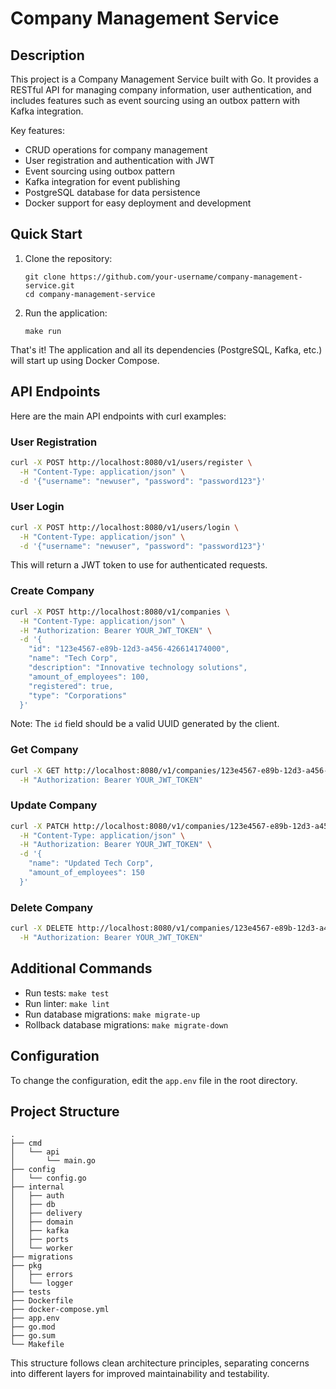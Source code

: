 # Company Management Service

## Description

This project is a Company Management Service built with Go. It provides a RESTful API for managing company information, user authentication, and includes features such as event sourcing using an outbox pattern with Kafka integration.

Key features:
- CRUD operations for company management
- User registration and authentication with JWT
- Event sourcing using outbox pattern
- Kafka integration for event publishing
- PostgreSQL database for data persistence
- Docker support for easy deployment and development

## Quick Start

1. Clone the repository:
   ```
   git clone https://github.com/your-username/company-management-service.git
   cd company-management-service
   ```

2. Run the application:
   ```
   make run
   ```

That's it! The application and all its dependencies (PostgreSQL, Kafka, etc.) will start up using Docker Compose.

## API Endpoints

Here are the main API endpoints with curl examples:

### User Registration

```bash
curl -X POST http://localhost:8080/v1/users/register \
  -H "Content-Type: application/json" \
  -d '{"username": "newuser", "password": "password123"}'
```

### User Login

```bash
curl -X POST http://localhost:8080/v1/users/login \
  -H "Content-Type: application/json" \
  -d '{"username": "newuser", "password": "password123"}'
```

This will return a JWT token to use for authenticated requests.

### Create Company

```bash
curl -X POST http://localhost:8080/v1/companies \
  -H "Content-Type: application/json" \
  -H "Authorization: Bearer YOUR_JWT_TOKEN" \
  -d '{
    "id": "123e4567-e89b-12d3-a456-426614174000",
    "name": "Tech Corp",
    "description": "Innovative technology solutions",
    "amount_of_employees": 100,
    "registered": true,
    "type": "Corporations"
  }'
```

Note: The `id` field should be a valid UUID generated by the client.

### Get Company

```bash
curl -X GET http://localhost:8080/v1/companies/123e4567-e89b-12d3-a456-426614174000 \
  -H "Authorization: Bearer YOUR_JWT_TOKEN"
```

### Update Company

```bash
curl -X PATCH http://localhost:8080/v1/companies/123e4567-e89b-12d3-a456-426614174000 \
  -H "Content-Type: application/json" \
  -H "Authorization: Bearer YOUR_JWT_TOKEN" \
  -d '{
    "name": "Updated Tech Corp",
    "amount_of_employees": 150
  }'
```

### Delete Company

```bash
curl -X DELETE http://localhost:8080/v1/companies/123e4567-e89b-12d3-a456-426614174000 \
  -H "Authorization: Bearer YOUR_JWT_TOKEN"
```

## Additional Commands

- Run tests: `make test`
- Run linter: `make lint`
- Run database migrations: `make migrate-up`
- Rollback database migrations: `make migrate-down`

## Configuration

To change the configuration, edit the `app.env` file in the root directory.

## Project Structure

```
.
├── cmd
│   └── api
│       └── main.go
├── config
│   └── config.go
├── internal
│   ├── auth
│   ├── db
│   ├── delivery
│   ├── domain
│   ├── kafka
│   ├── ports
│   └── worker
├── migrations
├── pkg
│   ├── errors
│   └── logger
├── tests
├── Dockerfile
├── docker-compose.yml
├── app.env
├── go.mod
├── go.sum
└── Makefile
```

This structure follows clean architecture principles, separating concerns into different layers for improved maintainability and testability.
